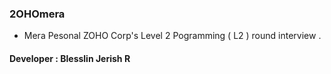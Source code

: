 ### 2OHOmera
- Mera Pesonal ZOHO Corp's Level 2 Pogramming ( L2 ) round interview .
#### **Developer : Blesslin Jerish R**
